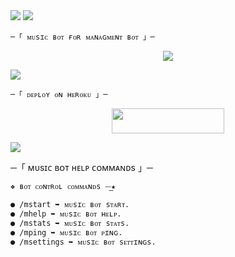 
 
<img src="https://user-images.githubusercontent.com/73097560/115834477-dbab4500-a447-11eb-908a-139a6edaec5c.gif"> 
 <img src="https://readme-typing-svg.herokuapp.com?color=00FF00&width=420&lines=🦑+🅂🄸🄼🄿🄻🄴+🄼🅄🅂🄸🄲+🄱🄾🅃+🅁🄴🄿🄾+🦑">


    ─「 ᴍᴜsɪᴄ ʙᴏᴛ ғᴏʀ ᴍᴀɴᴀɢᴍᴇɴᴛ ʙᴏᴛ 」─
</h3>


</h2>
<p align="center">
  <img src="https://graph.org/file/ff3ad786da825b5205691.jpg">
</p>

 <img src="https://readme-typing-svg.herokuapp.com?color=FF00FF&width=420&lines=🐙+🄳🄴🄿🄻🄾🅈+🄾🄽+🄷🄴🅁🄾🄺🅄+🄽🄾🅆+🐙">


    ─「 ᴅᴇᴩʟᴏʏ ᴏɴ ʜᴇʀᴏᴋᴜ 」─
</h3>

<p align="center"><a href="https://dashboard.heroku.com/new?template=https://github.com/bakihanma0001/ABC"> <img src="https://img.shields.io/badge/Deploy%20On%20Heroku-008080?style=for-the-badge&logo=heroku" width="180" height="40"/></a></p>


 <img src="https://readme-typing-svg.herokuapp.com?color=FFFF00&width=420&lines=🐉+🄹🄾🄸🄽+🄾🅄🅁+🅂🅄🄿🄿🄾🅁🅃+🄶🅁🄾🅄🄿+🐉">


─「 ᴍᴜsɪᴄ ʙᴏᴛ ʜᴇʟᴘ ᴄᴏᴍᴍᴀɴᴅs 」─
</h3>

```
❖ ʙᴏᴛ ᴄᴏɴᴛʀᴏʟ ᴄᴏᴍᴍᴀɴᴅs ⏤͟͟͞͞★

● /mstart ➥ ᴍᴜsɪᴄ ʙᴏᴛ sᴛᴀʀᴛ.
● /mhelp ➥ ᴍᴜsɪᴄ ʙᴏᴛ ʜᴇʟᴘ.
● /mstats ➥ ᴍᴜsɪᴄ ʙᴏᴛ sᴛᴀᴛs.
● /mping ➥ ᴍᴜsɪᴄ ʙᴏᴛ ᴘɪɴɢ.
● /msettings ➥ ᴍᴜsɪᴄ ʙᴏᴛ sᴇᴛᴛɪɴɢs.
```
